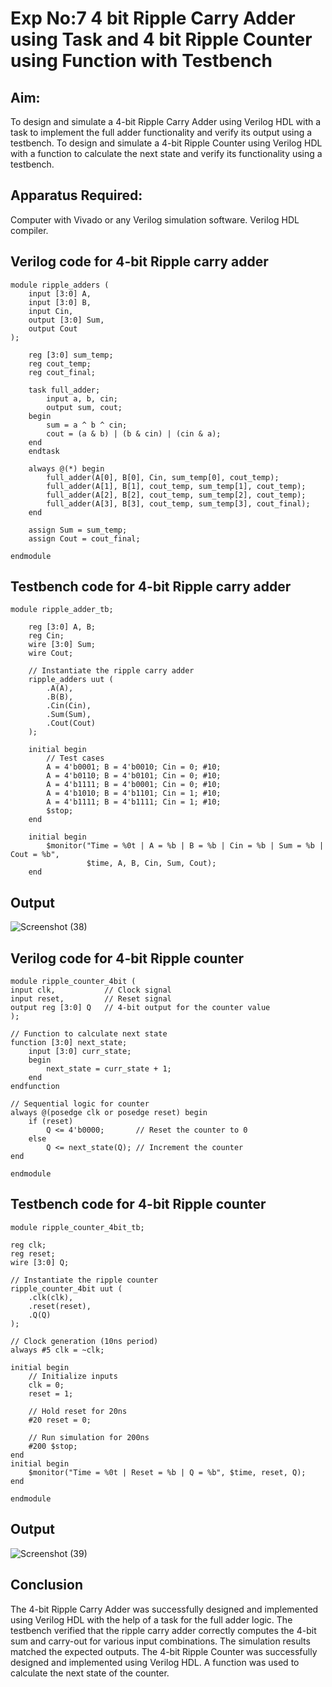 # Exp No:7 4 bit Ripple Carry Adder using Task and 4 bit Ripple Counter using Function with Testbench

## Aim:
To design and simulate a 4-bit Ripple Carry Adder using Verilog HDL with a task to implement the full adder functionality and verify its output using a testbench. To design and simulate a 4-bit Ripple Counter using Verilog HDL with a function to calculate the next state and verify its functionality using a testbench.

## Apparatus Required:
Computer with Vivado or any Verilog simulation software. Verilog HDL compiler.

## Verilog code for 4-bit Ripple carry adder
```
module ripple_adders (
    input [3:0] A, 
    input [3:0] B, 
    input Cin, 
    output [3:0] Sum, 
    output Cout
);

    reg [3:0] sum_temp;
    reg cout_temp;
    reg cout_final;

    task full_adder;
        input a, b, cin;
        output sum, cout;
    begin
        sum = a ^ b ^ cin;
        cout = (a & b) | (b & cin) | (cin & a);
    end
    endtask

    always @(*) begin
        full_adder(A[0], B[0], Cin, sum_temp[0], cout_temp);
        full_adder(A[1], B[1], cout_temp, sum_temp[1], cout_temp);
        full_adder(A[2], B[2], cout_temp, sum_temp[2], cout_temp);
        full_adder(A[3], B[3], cout_temp, sum_temp[3], cout_final);
    end

    assign Sum = sum_temp;
    assign Cout = cout_final;

endmodule
```
## Testbench code for 4-bit Ripple carry adder
```
module ripple_adder_tb;

    reg [3:0] A, B;
    reg Cin;
    wire [3:0] Sum;
    wire Cout;

    // Instantiate the ripple carry adder
    ripple_adders uut (
        .A(A),
        .B(B),
        .Cin(Cin),
        .Sum(Sum),
        .Cout(Cout)
    );

    initial begin
        // Test cases
        A = 4'b0001; B = 4'b0010; Cin = 0; #10;
        A = 4'b0110; B = 4'b0101; Cin = 0; #10;
        A = 4'b1111; B = 4'b0001; Cin = 0; #10;
        A = 4'b1010; B = 4'b1101; Cin = 1; #10;
        A = 4'b1111; B = 4'b1111; Cin = 1; #10;
        $stop;
    end

    initial begin
        $monitor("Time = %0t | A = %b | B = %b | Cin = %b | Sum = %b | Cout = %b",
                 $time, A, B, Cin, Sum, Cout);
    end
```
## Output
![Screenshot (38)](https://github.com/user-attachments/assets/2f922b86-56a7-4581-a399-0502974fd477)


## Verilog code for 4-bit Ripple counter
```
module ripple_counter_4bit (
input clk,           // Clock signal
input reset,         // Reset signal
output reg [3:0] Q   // 4-bit output for the counter value
);

// Function to calculate next state
function [3:0] next_state;
    input [3:0] curr_state;
    begin
        next_state = curr_state + 1;
    end
endfunction

// Sequential logic for counter
always @(posedge clk or posedge reset) begin
    if (reset)
        Q <= 4'b0000;       // Reset the counter to 0
    else
        Q <= next_state(Q); // Increment the counter
end

endmodule
```
## Testbench code for 4-bit Ripple counter
```
module ripple_counter_4bit_tb;

reg clk;
reg reset;
wire [3:0] Q;

// Instantiate the ripple counter
ripple_counter_4bit uut (
    .clk(clk),
    .reset(reset),
    .Q(Q)
);

// Clock generation (10ns period)
always #5 clk = ~clk;

initial begin
    // Initialize inputs
    clk = 0;
    reset = 1;

    // Hold reset for 20ns
    #20 reset = 0;

    // Run simulation for 200ns
    #200 $stop;
end
initial begin
    $monitor("Time = %0t | Reset = %b | Q = %b", $time, reset, Q);
end

endmodule
```
## Output
![Screenshot (39)](https://github.com/user-attachments/assets/6efadb71-92bc-44d7-b99a-1e61ed494c36)


## Conclusion
The 4-bit Ripple Carry Adder was successfully designed and implemented using Verilog HDL with the help of a task for the full adder logic. The testbench verified that the ripple carry adder correctly computes the 4-bit sum and carry-out for various input combinations. The simulation results matched the expected outputs. The 4-bit Ripple Counter was successfully designed and implemented using Verilog HDL. A function was used to calculate the next state of the counter.
